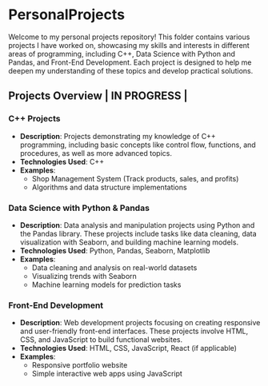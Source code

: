 # PersonalProjects
Welcome to my personal projects repository! This folder contains various projects I have worked on, showcasing my skills and interests in different areas of programming, including C++, Data Science with Python and Pandas, and Front-End Development. Each project is designed to help me deepen my understanding of these topics and develop practical solutions.


## Projects Overview | IN PROGRESS |

### C++ Projects
- **Description**: Projects demonstrating my knowledge of C++ programming, including basic concepts like control flow, functions, and procedures, as well as more advanced topics.
- **Technologies Used**: C++
- **Examples**: 
  - Shop Management System (Track products, sales, and profits)
  - Algorithms and data structure implementations

### Data Science with Python & Pandas
- **Description**: Data analysis and manipulation projects using Python and the Pandas library. These projects include tasks like data cleaning, data visualization with Seaborn, and building machine learning models.
- **Technologies Used**: Python, Pandas, Seaborn, Matplotlib
- **Examples**: 
  - Data cleaning and analysis on real-world datasets
  - Visualizing trends with Seaborn
  - Machine learning models for prediction tasks

### Front-End Development
- **Description**: Web development projects focusing on creating responsive and user-friendly front-end interfaces. These projects involve HTML, CSS, and JavaScript to build functional websites.
- **Technologies Used**: HTML, CSS, JavaScript, React (if applicable)
- **Examples**:
  - Responsive portfolio website
  - Simple interactive web apps using JavaScript
